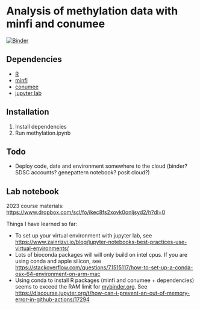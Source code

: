 # Analysis of methylation data with minfi and conumee

[![Binder](http://mybinder.org/badge_logo.svg)](http://mybinder.org/v2/gh/chavez-lab/methylation-analysis-tutorial/HEAD?filepath=methylation.ipynb)

## Dependencies
- [R](https://www.r-project.org/)
- [minfi](https://bioconductor.org/packages/devel/bioc/vignettes/minfi/inst/doc/minfi.html)
- [conumee](https://bioconductor.org/packages/devel/bioc/vignettes/conumee/inst/doc/conumee.html)
- [jupyter lab](https://jupyter.org/try-jupyter/lab/?path=notebooks%2FIntro.ipynb)

## Installation
1. Install dependencies 
2. Run methylation.ipynb

## Todo
- Deploy code, data and environment somewhere to the cloud (binder? SDSC accounts? genepattern 
notebook? posit cloud?)

## Lab notebook
2023 course materials: https://www.dropbox.com/scl/fo/ikec8fs2xovk0onljsyd2/h?dl=0

Things I have learned so far:
- To set up your virtual environment with jupyter lab, see 
https://www.zainrizvi.io/blog/jupyter-notebooks-best-practices-use-virtual-environments/
- Lots of bioconda packages will will only build on intel cpus. If you are using conda and 
apple silicon, see 
https://stackoverflow.com/questions/71515117/how-to-set-up-a-conda-osx-64-environment-on-arm-mac
- Using conda to install R packages (minfi and conumee + dependencies) seems to exceed the 
RAM limit for [mybinder.org](mybinder.org). See 
https://discourse.jupyter.org/t/how-can-i-prevent-an-out-of-memory-error-in-github-actions/17294

